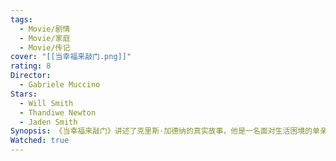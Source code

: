 ```yaml
---
tags:
  - Movie/剧情
  - Movie/家庭
  - Movie/传记
cover: "[[当幸福来敲门.png]]"
rating: 8
Director:
  - Gabriele Muccino
Stars:
  - Will Smith
  - Thandiwe Newton
  - Jaden Smith
Synopsis: 《当幸福来敲门》讲述了克里斯·加德纳的真实故事，他是一名面对生活困境的单亲父亲。克里斯与妻子离婚后，独自抚养年幼的儿子克里斯托弗。由于事业上的失败，他不仅面临经济困境，还失去了住所，带着儿子在街头、庇护所度过无家可归的日子。尽管生活艰难，克里斯从未放弃。他通过努力争取一份未付薪水的实习工作，最终进入了一家证券公司，并通过不懈奋斗获得了转正机会。影片展现了克里斯在绝望中依然保持希望，用实际行动给儿子树立了坚韧不拔的榜样。《当幸福来敲门》强调了坚持、努力与父爱的力量，传递了无论如何困顿，依然要追寻自己的梦想和幸福的深刻主题。
Watched: true
---
```

